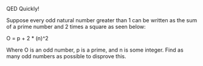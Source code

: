 QED Quickly!

Suppose every odd natural number greater than 1 can be written as the sum of a prime number and 2 times a square as seen below:

O = p + 2 * (n)^2


Where O is an odd number, p is a prime, and n is some integer. Find as many odd numbers as possible to disprove this.